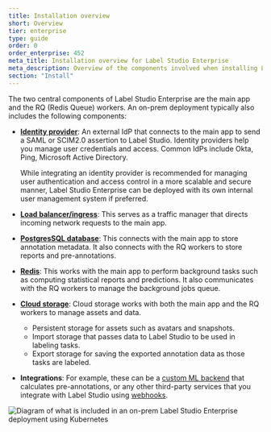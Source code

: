 ```yaml
---
title: Installation overview
short: Overview
tier: enterprise
type: guide
order: 0
order_enterprise: 452
meta_title: Installation overview for Label Studio Enterprise
meta_description: Overview of the components involved when installing Label Studio Enterprise as an on-prem deployment
section: "Install"
---
```



The two central components of Label Studio Enterprise are the main app and the RQ (Redis Queue) workers. An on-prem deployment typically also includes the following components:

* [**Identity provider**](auth_setup): An external IdP that connects to the main app to send a SAML or SCIM2.0 assertion to Label Studio. Identity providers help you manage user credentials and access. Common IdPs include Okta, Ping, Microsoft Active Directory. 

    While integrating an identity provider is recommended for managing user authentication and access control in a more scalable and secure manner, Label Studio Enterprise can be deployed with its own internal user management system if preferred. 
* [**Load balancer/ingress**](ingress_config): This serves as a traffic manager that directs incoming network requests to the main app.
* [**PostgresSQL database**](install_enterprise_k8s#Optional-set-up-TLS-for-PostgreSQL): This connects with the main app to store annotation metadata. It also connects with the RQ workers to store reports and pre-annotations.
* [**Redis**](install_enterprise_k8s#Optional-set-up-TLS-for-Redis): This works with the main app to perform background tasks such as computing statistical reports and predictions. It also communicates with the RQ workers to manage the background jobs queue. 
* [**Cloud storage**](persistent_storage): Cloud storage works with both the main app and the RQ workers to manage assets and data.
  * Persistent storage for assets such as avatars and snapshots. 
  * Import storage that passes data to Label Studio to be used in labeling tasks. 
  * Export storage for saving the exported annotation data as those tasks are labeled. 
* **Integrations**: For example, these can be a [custom ML backend](ml) that calculates pre-annotations, or any other third-party services that you integrate with Label Studio using [webhooks](webhooks). 


![Diagram of what is included in an on-prem Label Studio Enterprise deployment using Kubernetes](/images/LSE_k8s_scheme.png)


